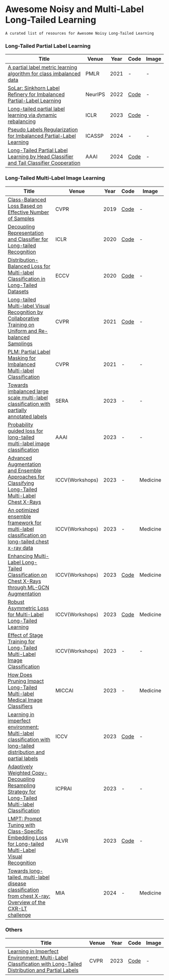 # Awesome Noisy and Multi-Label Long-Tailed Learning
    A curated list of resources for Awesome Noisy Long-Tailed Learning
### Long-Tailed Partial Label Learning
|  Title   | Venue  | Year| Code|Image|
|  ----  | ----  |----  |----  |----|
|[A partial label metric learning algorithm for class imbalanced data](https://proceedings.mlr.press/v157/liu21f/liu21f.pdf)|PMLR|2021|-|-|
|[SoLar: Sinkhorn Label Refinery for Imbalanced Partial-Label Learning](https://papers.nips.cc/paper_files/paper/2022/file/357a0a771bf65ee07926d6af41b75030-Paper-Conference.pdf)| NeurIPS | 2022| [Code](https://github.com/hbzju/SoLar)|-|
|[Long-tailed partial label learning via dynamic rebalancing](https://arxiv.org/pdf/2302.05080)|ICLR |2023|[Code](https://github.com/MediaBrain-SJTU/RECORDS-LTPLL)|-|
|[Pseudo Labels Regularization for Imbalanced Partial-Label Learning](https://arxiv.org/pdf/2303.03946)|ICASSP|2024|-|-|
|[Long-Tailed Partial Label Learning by Head Classifier and Tail Classifier Cooperation](https://palm.seu.edu.cn/zhangml/files/AAAI'24c.pdf)|AAAI |2024|[Code](https://github.com/hbzju/SoLar)|-|
### Long-Tailed Multi-Label Image Learning
|  Title   | Venue  | Year| Code|Image|
|  ----  | ----  |----  |---- |----|
|[Class-Balanced Loss Based on Effective Number of Samples](https://ieeexplore.ieee.org/document/8953804)|CVPR|2019|[Code](https://github.com/vandit15/Class-balanced-loss-pytorch)|-|
|[Decoupling Representation and Classifier for Long-tailed Recognition](https://arxiv.org/pdf/1910.09217)|ICLR|2020|[Code](https://github.com/JiahuiKChen/LT-classification)|-|
|[Distribution-Balanced Loss for Multi-label Classification in Long-Tailed Datasets](https://arxiv.org/pdf/2007.09654)|ECCV|2020|[Code](https://github.com/wutong16/DistributionBalancedLoss)|-|
|[Long-tailed Multi-label Visual Recognition by Collaborative Training on Uniform and Re-balanced Samplings](https://palm.seu.edu.cn/zhangml/files/AAAI'24c.pdf) |CVPR|2021|[Code](https://github.com/bargul/guo2021)|-|
|[PLM: Partial Label Masking for Imbalanced Multi-label Classification](https://openaccess.thecvf.com/content/CVPR2021W/LLID/papers/Duarte_PLM_Partial_Label_Masking_for_Imbalanced_Multi-Label_Classification_CVPRW_2021_paper.pdf)|CVPR|2021|-|-|
|[Towards imbalanced large scale multi-label classification with partially annotated labels](https://arxiv.org/pdf/2308.00166)|SERA|2023|-|-|
|[Probability guided loss for long-tailed multi-label image classification](https://ojs.aaai.org/index.php/AAAI/article/download/25244/25016)|AAAI|2023|-|-|
|[Advanced Augmentation and Ensemble Approaches for Classifying Long-Tailed Multi-Label Chest X-Rays](https://openaccess.thecvf.com/content/ICCV2023W/CVAMD/papers/Nguyen-Mau_Advanced_Augmentation_and_Ensemble_Approaches_for_Classifying_Long-Tailed_Multi-Label_Chest_ICCVW_2023_paper.pdf)| ICCV(Workshops)|2023|-|Medicine|
|[An optimized ensemble framework for multi-label classification on long-tailed chest x-ray data](https://openaccess.thecvf.com/content/ICCV2023W/CVAMD/papers/Jeong_An_Optimized_Ensemble_Framework_for_Multi-Label_Classification_on_Long-Tailed_Chest_ICCVW_2023_paper.pdf)|ICCV(Workshops)|2023|-|Medicine|
|[Enhancing Multi-Label Long-Tailed Classification on Chest X-Rays through ML-GCN Augmentation](https://openaccess.thecvf.com/content/ICCV2023W/CVAMD/papers/Seo_Enhancing_Multi-Label_Long-Tailed_Classification_on_Chest_X-Rays_Through_ML-GCN_Augmentation_ICCVW_2023_paper.pdf)|ICCV(Workshops)|2023|[Code](https://github.com/lisaseo9704/2023_ICCVW_CVAMD_NCIA500)|Medicine|
|[Robust Asymmetric Loss for Multi-Label Long-Tailed Learning](https://openaccess.thecvf.com/content/ICCV2023W/CVAMD/papers/Park_Robust_Asymmetric_Loss_for_Multi-Label_Long-Tailed_Learning_ICCVW_2023_paper.pdf)|ICCV(Workshops)|2023|[Code](https://github.com/kalelpark/RAL)|Medicine|
|[Effect of Stage Training for Long-Tailed Multi-Label Image Classification](https://openaccess.thecvf.com/content/ICCV2023W/CVAMD/papers/Yamagishi_Effect_of_Stage_Training_for_Long-Tailed_Multi-Label_Image_Classification_ICCVW_2023_paper.pdf)|ICCV(Workshops)|2023|-|-|
|[How Does Pruning Impact Long-Tailed Multi-label Medical Image Classifiers](https://link.springer.com/chapter/10.1007/978-3-031-43904-9_64)|MICCAI|2023|-|Medicine|
|[Learning in imperfect environment: Multi-label classification with long-tailed distribution and partial labels](https://openaccess.thecvf.com/content/ICCV2023/papers/Zhang_Learning_in_Imperfect_Environment_Multi-Label_Classification_with_Long-Tailed_Distribution_and_ICCV_2023_paper.pdf)|ICCV|2023|[Code](https://https://github.com/wannature/COMIC)|-|
|[Adaptively Weighted Copy-Decoupling Resampling Strategy for Long-Tailed Multi-label Classification](https://ieeexplore.ieee.org/document/10332128)|ICPRAI|2023|-|-|
|[LMPT: Prompt Tuning with Class-Specific Embedding Loss for Long-tailed Multi-Label Visual Recognition](https://aclanthology.org/2024.alvr-1.3.pdf)|ALVR|2023|[Code](https://github.com/richard-peng-xia/LMPT)|-|
|[Towards long-tailed, multi-label disease classification from chest X-ray: Overview of the CXR-LT challenge](https://www.sciencedirect.com/science/article/pii/S136184152400149X)|MIA|2024|-|Medicine|

### Others
|  Title   | Venue  | Year| Code|Image|
|  ----  | ----  |----  |---- |----|
|[Learning in Imperfect Environment: Multi-Label Classification with Long-Tailed Distribution and Partial Labels](https://openaccess.thecvf.com/content/ICCV2023/papers/Zhang_Learning_in_Imperfect_Environment_Multi-Label_Classification_with_Long-Tailed_Distribution_and_ICCV_2023_paper.pdf)|CVPR|2023|[Code](https://github.com/wannature/COMIC/tree/main)|-|

